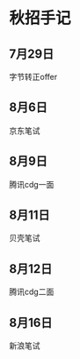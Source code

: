 # 秋招手记

## 7月29日

字节转正offer

## 8月6日

京东笔试

## 8月9日

腾讯cdg一面

## 8月11日

贝壳笔试

## 8月12日

腾讯cdg二面

## 8月16日

新浪笔试